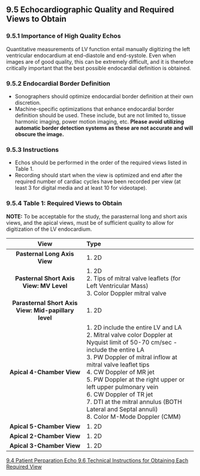## 9.5 Echocardiographic Quality and Required Views to Obtain

### 9.5.1 Importance of High Quality Echos

Quantitative measurements of LV function entail manually digitizing the left ventricular endocardium at end-diastole and end-systole. Even when images are of good quality, this can be extremely difficult, and it is therefore critically important that the best possible endocardial definition is obtained.

### 9.5.2 Endocardial Border Definition

* Sonographers should optimize endocardial border definition at their own discretion.
* Machine-specific optimizations that enhance endocardial border definition should be used. These include, but are not limited to, tissue harmonic imaging, power motion imaging, etc. **Please avoid utilizing automatic border detection systems as these are not accurate and will obscure the image.**

### 9.5.3 Instructions

* Echos should be performed in the order of the required views listed in Table 1.
* Recording should start when the view is optimized and end after the required number of cardiac cycles have been recorded per view (at least 3 for digital media and at least 10 for videotape).

### 9.5.4 Table 1: Required Views to Obtain

**NOTE:**   To be acceptable for the study, the parasternal long and short axis views, and the apical views, must be of sufficient quality to allow for digitization of the LV endocardium.

| View | Type |
|:----:|:---- |
| **Pasternal Long Axis View** | 1. 2D |
| **Pasternal Short Axis View: MV Level** | 1. 2D <br> 2. Tips of mitral valve leaflets (for Left Ventricular Mass) <br> 3. Color Doppler mitral valve |
| **Parasternal Short Axis View: Mid-papillary level** | 1. 2D |
| **Apical 4-Chamber View** | 1. 2D include the entire LV and LA <br> 2. Mitral valve color Doppler at Nyquist limit of 50-70 cm/sec - include the entire LA <br> 3. PW Doppler of mitral inflow at mitral valve leaflet tips <br> 4. CW Doppler of MR jet <br> 5. PW Doppler at the right upper or left upper pulmonary vein <br> 6. CW Doppler of TR jet <br> 7. DTI at the mitral annulus (BOTH Lateral and Septal annuli) <br> 8. Color M-Mode Doppler (CMM) |
| **Apical 5-Chamber View** | 1. 2D | 2. LV outflow tract color Doppler and PW Doppler | 3. Aortic valve color Doppler and  CW Doppler | 4. IVRT |
| **Apical 2-Chamber View** | 1. 2D | 2. Mitral valve color Doppler at Nyquist limit at 50-70 cm/sec |
| **Apical 3-Chamber View** | 1. 2D | 2. Mitral valve color Doppler at Nyquist limit at 50-70 cm/sec |


<div class="center">
<div class="btn-group">
  <a href=":pages_path:/manuals/echo/9-04-patient-preparation.md" class="btn btn-default">
    <span class="glyphicon glyphicon-chevron-left"></span>
    9.4 Patient Perparation
  </a>

  <a href=":pages_path:/manuals/echo" class="btn btn-default">
    <span class="glyphicon glyphicon-chevron-up"></span>
    Echo
  </a>

  <a href=":pages_path:/manuals/echo/9-06-01-pasternal-long-axis-view.md" class="btn btn-success">
    9.6 Technical Instructions for Obtaining Each Required View
    <span class="glyphicon glyphicon-chevron-right"></span>
  </a>
</div>
</div>
